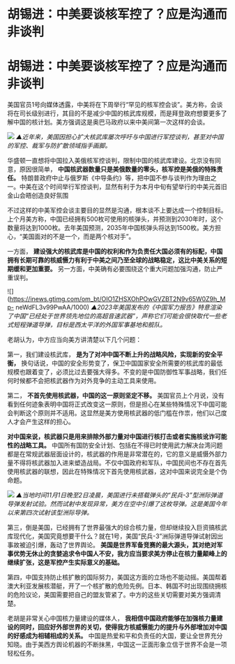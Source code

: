 # 胡锡进：中美要谈核军控了？应是沟通而非谈判

# 胡锡进：中美要谈核军控了？应是沟通而非谈判

美国官员1号向媒体透露，中美将在下周举行“罕见的核军控会谈”。美方称，会谈将在司长级别进行，其目的不是减少中国的核武库规模，而是拜登政府想要更多了解中国的核计划。美方强调这是奥巴马政府以来中美间第一次这样的会谈。

![](https://inews.gtimg.com/om_bt/Oksc4rQZc3YhIgIWgl9VLo80rj5h8MnNe8i1SkhRRpWlcAA/1000)
_▲近年来，美国因担心扩大核武库屡次呼吁与中国进行军控谈判，甚至对中国的军控、裁军与防扩散领域指手画脚。_

华盛顿一直想将中国拉入美俄核军控谈判，限制中国的核武库建设。北京没有同意，原因很简单， **中国核武器数量只是美俄数量的零头，核军控是美俄的特殊责任。**
特朗普政府中止与俄罗斯《中导条约》等，把中国不参与谈判作为理由之一。中美在这个时间举行军控谈判，显然有利于为本月中旬有望举行的中美元首旧金山会晤创造良好氛围

不过这样的中美军控会谈主要目的显然是沟通，根本谈不上要达成一个控制目标。上个月美方称，中国已经拥有500枚可使用的核弹头，并预测到2030年时，这个数量将达到1000枚。去年美国预测，2035年中国核弹头将达到1500枚。美方担心，“美国面对的不是一个，而是两个核对手”。

一方面，
**建设强大的核武库是中国的权利和作为负责任大国必须有的标配，中国拥有长期可靠的核威慑力有利于中美之间乃至全球的战略稳定，这比中美关系的短期缓和更加重要。**
另一方面，中美确有必要围绕这个重大问题加强沟通，防止严重误判。

![](https://inews.gtimg.com/om_bt/OIO1ZHSXOhPOwGVZBT2N9v65W0Z9h_Mp-
neWdFL3v99PwAA/1000)
_▲2023年美国发布的《中国军力报告》特意渲染了中国“已经处于世界领先地位的高超音速武器”，声称它们可能会很快取代一些老式短程弹道导弹，目标是西太平洋的外国军事基地和舰队。_

老胡认为，中方应当向美方讲清楚以下几个问题：

第一，我们建设核武库， **是为了对冲中国不断上升的战略风险，实现新的安全平衡，**
换句话说，中国的安全形势变了，保卫中国国家安全所需要的核武库的最低规模也跟着变了，必须比过去要强大得多。不变的是中国防御性军事战略，我们任何时候都不会把核武器作为对外竞争的主动工具来使用。

第二， **不首先使用核武器，中国的这一原则坚定不移。**
美国官员上个月说，没有看到任何迹象表明中国将正式改变这一原则，但是担心在某些特殊情况下中国可能会判断这个原则并不适用。这显然是美方使用核武器的低门槛在作祟，他们以己度人才会产生这样的担心。

**对中国来说，核武器只是用来排除外部力量对中国进行核打击或者实施核讹诈可能性的战略工具。**
中国所有国防安全计划、包括在不得已时使用武力解决台湾问题都是在常规武器层面设计的，核武器的作用是非常潜在的，它的意义是威慑外部力量不得将核武器加入进来塑造战局。不仅中国政府和军队，中国民间也不存在首先使用核武器的联想，因此在特殊情况下首先使用核武器，这对中国来说完全是个伪命题。

![](https://inews.gtimg.com/om_bt/OUELs9wM69kaXdhhmbaXW6nhNC3zC_RLCw76d663VgZucAA/1000)
_▲当地时间11月1日晚至2日凌晨，美国进行未搭载弹头的“民兵-3”型洲际弹道导弹发射试验。然而试射中发现异常，美方在空中引爆了这枚导弹。这是美国今年以来第四次试射该型洲际导弹。_

第三，倒是美国，已经拥有了世界最强大的综合核力量，但却继续投入巨资搞核武库现代化，美国究竟想要干什么？就在1号，美国“民兵-3”洲际弹道导弹试射因出事故被迫引爆，轰动了世界舆论。
**美国是世界军备竞赛的最大源头，其对绝对军事优势无休止的贪婪追求令中国人不安，我方应当要求美方停止在核力量颠峰上的继续扩张，这是军控产生实际意义的基础。**

第四，中国支持防止核扩散的国际努力，美国这方面的立场也不能动摇。美国帮着澳大利亚发展核潜艇，开了一个核扩散的危险先例。日本、韩国不时出现围绕拥核的危险议论，美国需要把自己的盟友管紧了。中方的这些关切需要对美方强调清楚。

老胡是非常关心中国核力量建设的媒体人，
**我相信中国政府能够在加强核力量建设的同时，回应好外部世界的关切，使得我方核威慑能力的提升与外部增加对中国的好感成为相辅相成的关系。**
中国是热爱和平和负责任的大国，要让全世界充分知晓。由于美西方舆论机器的不断抹黑，中国这一正面形象立信于世界不会是一项轻松任务。

